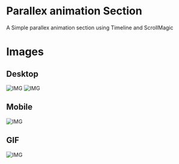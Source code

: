 # Parallex animation Section
A Simple parallex animation section using Timeline and ScrollMagic

# Images

## Desktop
![IMG](https://github.com/SaadJamilAkhtar/Project-Images/blob/master/parallex1.png?raw=true)
![IMG](https://github.com/SaadJamilAkhtar/Project-Images/blob/master/parallex2.png?raw=true)

## Mobile
![IMG](https://github.com/SaadJamilAkhtar/Project-Images/blob/master/parallex3.png?raw=true)


## GIF
![IMG](https://github.com/SaadJamilAkhtar/Project-Images/blob/master/parallex.gif?raw=true)